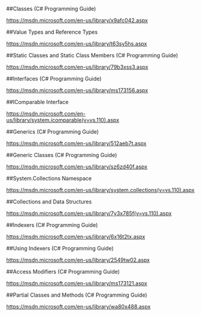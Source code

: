 ##Classes (C# Programming Guide)

https://msdn.microsoft.com/en-us/library/x9afc042.aspx

##Value Types and Reference Types

https://msdn.microsoft.com/en-us/library/t63sy5hs.aspx

##Static Classes and Static Class Members (C# Programming Guide)

https://msdn.microsoft.com/en-us/library/79b3xss3.aspx

##Interfaces (C# Programming Guide)

https://msdn.microsoft.com/en-us/library/ms173156.aspx

##IComparable Interface

https://msdn.microsoft.com/en-us/library/system.icomparable(v=vs.110).aspx

##Generics (C# Programming Guide)

https://msdn.microsoft.com/en-us/library/512aeb7t.aspx

##Generic Classes (C# Programming Guide)

https://msdn.microsoft.com/en-us/library/sz6zd40f.aspx

##System.Collections Namespace

https://msdn.microsoft.com/en-us/library/system.collections(v=vs.110).aspx

##Collections and Data Structures

https://msdn.microsoft.com/en-us/library/7y3x785f(v=vs.110).aspx

##Indexers (C# Programming Guide)

https://msdn.microsoft.com/en-us/library/6x16t2tx.aspx

##Using Indexers (C# Programming Guide)

https://msdn.microsoft.com/en-us/library/2549tw02.aspx

##Access Modifiers (C# Programming Guide)

https://msdn.microsoft.com/en-us/library/ms173121.aspx

##Partial Classes and Methods (C# Programming Guide)

https://msdn.microsoft.com/en-us/library/wa80x488.aspx




